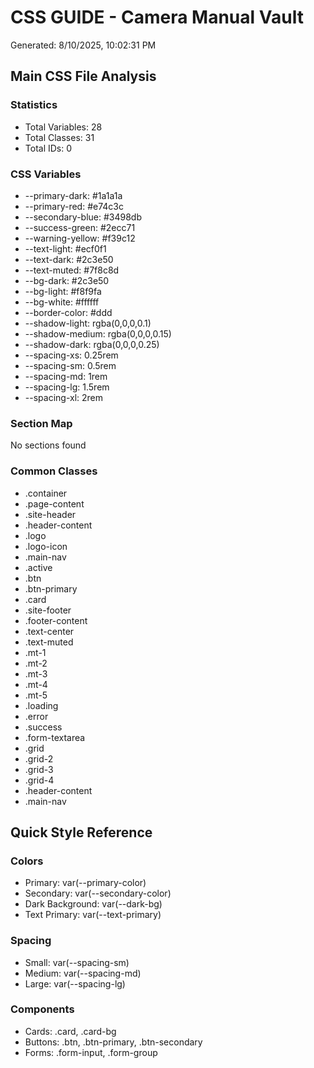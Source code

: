 # CSS GUIDE - Camera Manual Vault
Generated: 8/10/2025, 10:02:31 PM

## Main CSS File Analysis

### Statistics
- Total Variables: 28
- Total Classes: 31
- Total IDs: 0

### CSS Variables
- --primary-dark: #1a1a1a
- --primary-red: #e74c3c
- --secondary-blue: #3498db
- --success-green: #2ecc71
- --warning-yellow: #f39c12
- --text-light: #ecf0f1
- --text-dark: #2c3e50
- --text-muted: #7f8c8d
- --bg-dark: #2c3e50
- --bg-light: #f8f9fa
- --bg-white: #ffffff
- --border-color: #ddd
- --shadow-light: rgba(0,0,0,0.1)
- --shadow-medium: rgba(0,0,0,0.15)
- --shadow-dark: rgba(0,0,0,0.25)
- --spacing-xs: 0.25rem
- --spacing-sm: 0.5rem
- --spacing-md: 1rem
- --spacing-lg: 1.5rem
- --spacing-xl: 2rem

### Section Map
No sections found

### Common Classes
- .container
- .page-content
- .site-header
- .header-content
- .logo
- .logo-icon
- .main-nav
- .active
- .btn
- .btn-primary
- .card
- .site-footer
- .footer-content
- .text-center
- .text-muted
- .mt-1
- .mt-2
- .mt-3
- .mt-4
- .mt-5
- .loading
- .error
- .success
- .form-textarea
- .grid
- .grid-2
- .grid-3
- .grid-4
- .header-content
- .main-nav

## Quick Style Reference

### Colors
- Primary: var(--primary-color)
- Secondary: var(--secondary-color)
- Dark Background: var(--dark-bg)
- Text Primary: var(--text-primary)

### Spacing
- Small: var(--spacing-sm)
- Medium: var(--spacing-md)
- Large: var(--spacing-lg)

### Components
- Cards: .card, .card-bg
- Buttons: .btn, .btn-primary, .btn-secondary
- Forms: .form-input, .form-group

